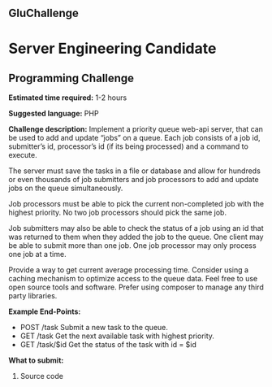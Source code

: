 ## GluChallenge

# **Server Engineering Candidate**
## Programming Challenge


**Estimated time required:**
1-2 hours

**Suggested language:**
PHP

**Challenge description:**
Implement a priority queue web-api server, that can be used to add and update “jobs”
on a queue. Each job consists of a job id, submitter’s id, processor’s id (if its being
processed) and a command to execute.

The server must save the tasks in a file or database and allow for hundreds or even
thousands of job submitters and job processors to add and update jobs on the queue
simultaneously.

Job processors must be able to pick the current non-completed job with the highest
priority. No two job processors should pick the same job.

Job submitters may also be able to check the status of a job using an id that was
returned to them when they added the job to the queue. One client may be able to
submit more than one job. One job processor may only process one job at a time.

Provide a way to get current average processing time. Consider using a caching
mechanism to optimize access to the queue data. Feel free to use open source tools
and software. Prefer using composer to manage any third party libraries.

**Example End-Points:**
* POST /task Submit a new task to the queue.
* GET /task Get the next available task with highest priority.
* GET /task/$id Get the status of the task with id = $id

**What to submit:**
1. Source code
